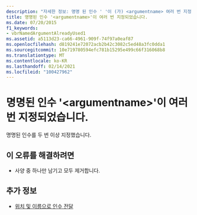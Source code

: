 ```yaml
---
description: "자세한 정보: 명명 된 인수 ' '이 (가) <argumentname> 여러 번 지정 되었습니다."
title: 명명된 인수 '<argumentname>'이 여러 번 지정되었습니다.
ms.date: 07/20/2015
f1_keywords:
- vbrNamedArgumentAlreadyUsed1
ms.assetid: a5113d23-ca66-4961-909f-74f97a0eaf87
ms.openlocfilehash: d819241e72072acb2b42c3082c5ed48a3fc0dda1
ms.sourcegitcommit: 10e719780594efc781b15295e499c66f316068b8
ms.translationtype: MT
ms.contentlocale: ko-KR
ms.lasthandoff: 02/14/2021
ms.locfileid: "100427962"
---
```

# <a name="named-argument-argumentname-specified-multiple-times"></a>명명된 인수 '\<argumentname>'이 여러 번 지정되었습니다.

명명된 인수를 두 번 이상 지정했습니다.  
  
## <a name="to-correct-this-error"></a>이 오류를 해결하려면  
  
- 사양 중 하나만 남기고 모두 제거합니다.  
  
## <a name="see-also"></a>추가 정보

- [위치 및 이름으로 인수 전달](../programming-guide/language-features/procedures/passing-arguments-by-position-and-by-name.md)
